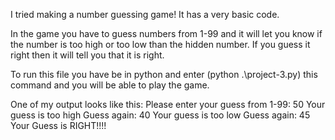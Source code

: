 I tried making a number guessing game! It has a very basic code.

In the game you have to guess numbers from 1-99 and it will let you know if the number is too high or too low than the hidden number. If you guess it right then it will tell you that it is right.

To run this file you have be in python and enter (python .\project-3.py) this command and you will be able to play the game.

One of my output looks like this:
Please enter your guess from 1-99: 50
Your guess is too high
Guess again: 40
Your guess is too low
Guess again: 45
Your Guess is RIGHT!!!!